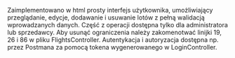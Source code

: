 Zaimplementowano w html prosty interfejs użytkownika, umożliwiający przeglądanie, edycje, dodawanie i usuwanie lotów z pełną walidacją wprowadzanych danych.
Część z operacji dostępna tylko dla administratora lub sprzedawcy. 
Aby usunąć ograniczenia należy zakomenotwać linijki 19, 26 i 86 w pliku FlightsController.
Autentykacja i autoryzacja dostępna np. przez Postmana za pomocą tokena wygenerowanego w LoginController.
